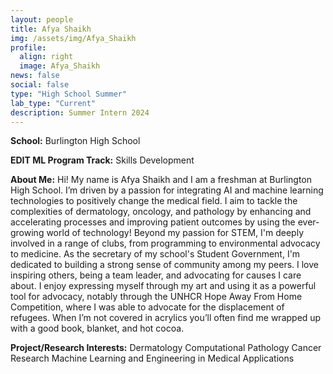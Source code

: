 ```yaml
---
layout: people
title: Afya Shaikh
img: /assets/img/Afya_Shaikh
profile:
  align: right
  image: Afya_Shaikh
news: false
social: false
type: "High School Summer"
lab_type: "Current"
description: Summer Intern 2024
---
```


**School:** Burlington High School

**EDIT ML Program Track:**
Skills Development

**About Me:**
Hi! My name is Afya Shaikh and I am a freshman at Burlington High School. I’m driven by a passion for integrating AI and machine learning technologies to positively change the medical field. I aim to tackle the complexities of dermatology, oncology, and pathology by enhancing and accelerating processes and improving patient outcomes by using the ever-growing world of technology! Beyond my passion for STEM, I'm deeply involved in a range of clubs, from programming to environmental advocacy to medicine. As the secretary of my school's Student Government, I'm dedicated to building a strong sense of community among my peers. I love inspiring others, being a team leader, and advocating for causes I care about. I enjoy expressing myself through my art and using it as a powerful tool for advocacy, notably through the UNHCR Hope Away From Home Competition, where I was able to advocate for the displacement of refugees. When I’m not covered in acrylics you’ll often find me wrapped up with a good book, blanket, and hot cocoa.

**Project/Research Interests:**
Dermatology
Computational Pathology
Cancer Research
Machine Learning and Engineering in Medical Applications
    